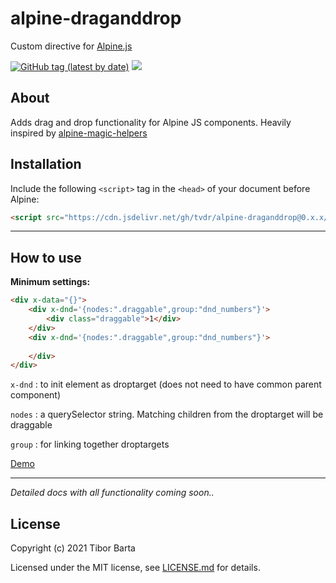 # alpine-draganddrop

Custom directive for [Alpine.js](https://github.com/alpinejs/alpine)

[![GitHub tag (latest by date)](https://img.shields.io/github/v/tag/tvdr/alpine-draganddrop?label=version&style=flat-square)](https://www.npmjs.com/package/alpine-magic-helpers)
[![](https://data.jsdelivr.com/v1/package/gh/tvdr/alpine-draganddrop/badge)](https://www.jsdelivr.com/package/gh/alpine-collective/alpine-magic-helpers)

## About

Adds drag and drop functionality for Alpine JS components.
Heavily inspired by [alpine-magic-helpers](https://github.com/alpine-collective/alpine-magic-helpers)

## Installation

Include the following `<script>` tag in the `<head>` of your document before Alpine:

```html
<script src="https://cdn.jsdelivr.net/gh/tvdr/alpine-draganddrop@0.x.x/dist/index.min.js" defer></script>
```

---
## How to use

**Minimum settings:**

```html
<div x-data="{}">
    <div x-dnd='{nodes:".draggable",group:"dnd_numbers"}'>
        <div class="draggable">1</div>
    </div>
    <div x-dnd='{nodes:".draggable",group:"dnd_numbers"}'>
        
    </div>
</div>

```
`x-dnd` : to init element as droptarget (does not need to have common parent component)

`nodes` : a querySelector string. Matching children from the droptarget will be draggable

`group` : for linking together droptargets

[Demo](https://alpine-dnd.netlify.app/minconfig.html)

---

_Detailed docs with all functionality coming soon.._

## License

Copyright (c) 2021 Tibor Barta

Licensed under the MIT license, see [LICENSE.md](LICENSE.md) for details.

